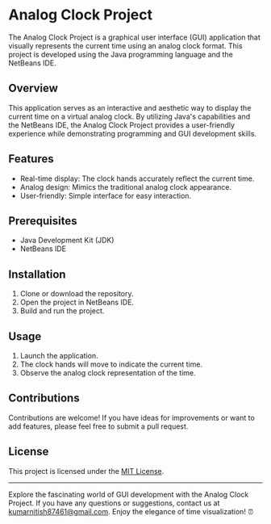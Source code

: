 # Analog Clock Project

The Analog Clock Project is a graphical user interface (GUI) application that visually represents the current time using an analog clock format. This project is developed using the Java programming language and the NetBeans IDE.

## Overview

This application serves as an interactive and aesthetic way to display the current time on a virtual analog clock. By utilizing Java's capabilities and the NetBeans IDE, the Analog Clock Project provides a user-friendly experience while demonstrating programming and GUI development skills.

## Features

- Real-time display: The clock hands accurately reflect the current time.
- Analog design: Mimics the traditional analog clock appearance.
- User-friendly: Simple interface for easy interaction.

## Prerequisites

- Java Development Kit (JDK)
- NetBeans IDE

## Installation

1. Clone or download the repository.
2. Open the project in NetBeans IDE.
3. Build and run the project.

## Usage

1. Launch the application.
2. The clock hands will move to indicate the current time.
3. Observe the analog clock representation of the time.

## Contributions

Contributions are welcome! If you have ideas for improvements or want to add features, please feel free to submit a pull request.

## License

This project is licensed under the [MIT License](LICENSE).

---

Explore the fascinating world of GUI development with the Analog Clock Project. If you have any questions or suggestions, contact us at kumarnitish87461@gmail.com. Enjoy the elegance of time visualization! ⏰
